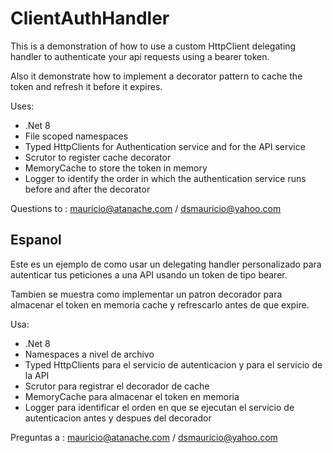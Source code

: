 # ClientAuthHandler

This is a demonstration of how to use a custom HttpClient delegating handler to authenticate your api requests using a bearer token.

Also it demonstrate how to implement a decorator pattern to cache the token and refresh it before it expires.

Uses: 
- .Net 8
- File scoped namespaces
- Typed HttpClients for Authentication service and for the API service
- Scrutor to register cache decorator
- MemoryCache to store the token in memory
- Logger to identify the order in which the authentication service runs before and after the decorator

Questions to : mauricio@atanache.com / dsmauricio@yahoo.com

## Espanol

Este es un ejemplo de como usar un delegating handler personalizado para autenticar tus peticiones a una API usando un token de tipo bearer.

Tambien se muestra como implementar un patron decorador para almacenar el token en memoria cache y refrescarlo antes de que expire.

Usa:
- .Net 8
- Namespaces a nivel de archivo
- Typed HttpClients para el servicio de autenticacion y para el servicio de la API
- Scrutor para registrar el decorador de cache
- MemoryCache para almacenar el token en memoria
- Logger para identificar el orden en que se ejecutan el servicio de autenticacion antes y despues del decorador

Preguntas a : mauricio@atanache.com / dsmauricio@yahoo.com